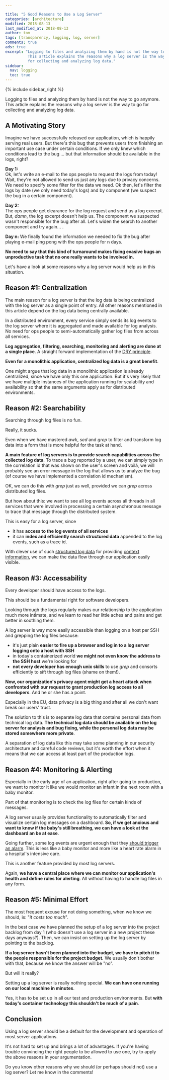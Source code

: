 ```yaml
---

title: "5 Good Reasons to Use a Log Server"
categories: [architecture]
modified: 2018-08-13
last_modified_at: 2018-08-13
author: tom
tags: [transparency, logging, log, server]
comments: true
ads: true
excerpt: "Logging to files and analyzing them by hand is not the way to go anymore.
          This article explains the reasons why a log server is the way to go
          for collecting and analyzing log data."
sidebar:
  nav: logging
  toc: true
---
```


{% include sidebar_right %}

Logging to files and analyzing them by hand is not the way to go anymore.
This article explains the reasons why a log server is the way to go
for collecting and analyzing log data.

## A Motivating Story

Imagine we have successfully released our application, which is happily serving real users. But there's this bug that
prevents users from finishing an important use case under certain conditions. If we only knew which conditions lead
to the bug ... but that information should be available in the logs, right?

**Day 1:**  
Ok, let's write an e-mail to the ops people to request the logs from today! Wait, they're not allowed
to send us just any logs due to privacy concerns. We need to specify some filter for the data we need. 
Ok then, let's filter the logs by date (we only need today's logs) and by component (we suspect the bug in a certain
component). 

**Day 2:**  
The ops people get clearance for the log request and send us a log excerpt.
But, *damn*, the log excerpt doesn't help us. The component we suspected wasn't responsible for the bug after all. 
Let's widen the search to another component and try again... .

**Day n:**
We finally found the information we needed to fix the bug after playing e-mail ping pong with the ops people for n days.

**No need to say that this kind of turnaround makes fixing evasive bugs an unproductive task that no one really
wants to be involved in.**

Let's have a look at some reasons why a log server would help us in this situation.

## Reason #1: Centralization

The main reason for a log server is that the log data is being centralized with the log server as a single point of
entry. All other reasons mentioned in this article depend on the log data being centrally available.

In a distributed environment, every service simply
sends its log events to the log server where it is aggregated and made available for log analysis. No need for
ops people to semi-automatically gather log files from across all services. 

**Log aggregation, filtering, searching, monitoring and alerting are done at a single place**. A straight forward
implementation of the [DRY principle](https://en.wikipedia.org/wiki/Don%27t_repeat_yourself).    

**Even for a monolithic application, centralized log data is a great benefit**. 

One might argue that log data
in a monolithic application is already centralized, since we have only this one application. But it's very likely that we have
multiple instances of the application running for scalability and availability so that the same arguments apply as for
distributed environments.

## Reason #2: Searchability

Searching through log files is no fun. 

Really, it sucks. 

Even when we have mastered *awk*, *sed* and *grep* to filter and transform log data into a form
that is more helpful for the task at hand.

**A main feature of log servers is to provide search capabilities across the collected log data**. To trace a bug reported
by a user, we can simply type in the correlation id that was shown on the user's screen and voilá, we will probably
see an error message in the log that allows us to analyze the bug (of course we have implemented a correlation id mechanism).

OK, we can do this with *grep* just as well, provided we can *grep* across distributed log files.

But how about this: we want to see all log events across all threads in all services that were involved in
processing a certain asynchronous message to trace that message through the distributed system.

This is easy for a log server, since

* it has **access to the log events of all services**
* it can **index and efficiently search structured data** appended to the log events, such as a trace id.  

With clever use of such [structured log data](/structured-log-data) for providing [context information](/logging-context),
we can make the data flow through our application easily visible.

## Reason #3: Accessability

Every developer should have access to the logs. 

This should be a fundamental right for software developers.

Looking through the logs regularly makes our relationship to the application much more intimate, and we learn to read
her little aches and pains and get better in soothing them.

A log server is way more easily accessible than logging on a host per SSH and grepping the log files because:

* it's just plain **easier to fire up a browser and log in to a log server logging onto a host with SSH**
* in today's containerized world **we might not even know the address to the SSH host** we're looking for   
* **not every developer has enough unix skills** to use *grep* and consorts efficiently to sift through log files (shame on them!).

**Now, our organization's privacy agent might get a heart attack when confronted with our request to grant production
log access to all developers**. And he or she has a point.

Especially in the EU, data privacy is a big thing and after all we don't want break our users' trust.

The solution to this is to separate log data that contains personal data from technical log data. **The technical log
data should be available on the log server for analysis and bug fixing, while the personal log data may be stored
somewhere more private**. 

A separation of log data like this may take some planning in our security architecture 
and careful code reviews, but it's worth the effort when it means that we can access at least part of the production logs.

## Reason #4: Monitoring & Alerting

Especially in the early age of an application, right after going to production, we want to monitor it
like we would monitor an infant in the next room with a baby monitor.

Part of that monitoring is to check the log files for certain kinds of messages. 

A log server usually provides functionality to automatically filter and visualize certain log messages on a dashboard.
**So, if we get anxious and want to know if the baby's still breathing, we can have a look at the dashboard an be at ease**.

Going further, some log events are urgent enough that they [should trigger an alarm](/logging-levels#alert--adapt).
This is less like a baby monitor and more like a heart rate alarm in a hospital's intensive care. 

This is another feature provided by most log servers. 

Again, **we have a central place where we can monitor our application's health and define rules for alerting**. All without
having to handle log files in any form.

## Reason #5: Minimal Effort

The most frequent excuse for not doing something, when we know we should, is: "*it costs too much*". 

In the best case we have planned the setup of a log server into the project backlog from day 1 (who doesn't use a log server 
in a new project these days anyways?). Then, we can insist on setting up the log server by pointing to the backlog.

**If a log server hasn't been planned into the budget, we have to pitch it to the people responsible for the project budget.**
We usually don't bother with that, because we know the answer will be "no".

But will it really?

Setting up a log server is really nothing special. **We can have one running on our local machine in minutes**.

Yes, it has to be set up in all our test and production environments. But **with today's container technology this
shouldn't be much of a pain**. 

## Conclusion

Using a log server should be a default for the development and operation of most server applications. 

It's not hard to set up and brings a lot of advantages. If you're having trouble convincing the right people
to be allowed to use one, try to apply the above reasons in your argumentation.

Do you know other reasons why we should (or perhaps should not) use a log server? Let me know in the comments!
